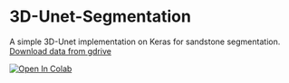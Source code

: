 # 3D-Unet-Segmentation
A simple 3D-Unet implementation on Keras for sandstone segmentation.</ber>
<a href="https://drive.google.com/drive/folders/1HbzT_tLKZdcxpj8erUF6LqKcnd9rVCRd?usp=sharing">Download data from gdrive</a>

<a href="https://colab.research.google.com/github/Gainward777/3D-Unet-Segmentation/blob/main/3D-Unet-Segmentation.ipynb" target="_parent"><img src="https://colab.research.google.com/assets/colab-badge.svg" alt="Open In Colab"/></a>
